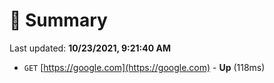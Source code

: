 # 📖 Summary
Last updated: **10/23/2021, 9:21:40 AM**

- `GET` [https://google.com](https://google.com) - **Up** (118ms)

